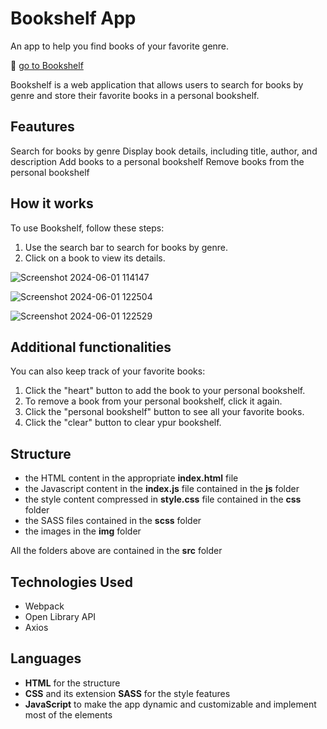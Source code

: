 # Bookshelf App

An app to help you find books of your favorite genre.

🔗 [go to Bookshelf](https://alepuliani.github.io/alessandrapuliani-bookshelf/)

Bookshelf is a web application that allows users to search for books by genre and store their favorite books in a personal bookshelf.

## Feautures

Search for books by genre
Display book details, including title, author, and description
Add books to a personal bookshelf
Remove books from the personal bookshelf

## How it works

To use Bookshelf, follow these steps:

1. Use the search bar to search for books by genre.
2. Click on a book to view its details.

![Screenshot 2024-06-01 114147](https://github.com/alepuliani/alessandrapuliani-bookshelf/assets/151534738/1f719e0c-2525-4f21-a60f-79b718857c00)

![Screenshot 2024-06-01 122504](https://github.com/alepuliani/alessandrapuliani-bookshelf/assets/151534738/d016f828-29e9-44a5-93ee-f597db6376b0)

![Screenshot 2024-06-01 122529](https://github.com/alepuliani/alessandrapuliani-bookshelf/assets/151534738/84f95de1-be05-4cb3-b888-a6e1c3d0efa9)

## Additional functionalities

You can also keep track of your favorite books:

1. Click the "heart" button to add the book to your personal bookshelf.
2. To remove a book from your personal bookshelf, click it again.
3. Click the "personal bookshelf" button to see all your favorite books.
4. Click the "clear" button to clear ypur bookshelf.

## Structure

- the HTML content in the appropriate **index.html** file
- the Javascript content in the **index.js** file contained in the **js** folder
- the style content compressed in **style.css** file contained in the **css** folder
- the SASS files contained in the **scss** folder
- the images in the **img** folder

All the folders above are contained in the **src** folder

## Technologies Used

- Webpack
- Open Library API
- Axios

## Languages

- **HTML** for the structure
- **CSS** and its extension **SASS** for the style features
- **JavaScript** to make the app dynamic and customizable and implement most of the elements
